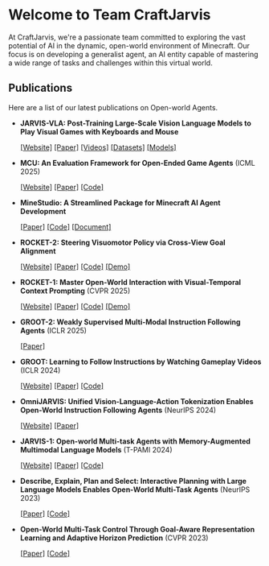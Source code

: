 # Welcome to Team CraftJarvis

At CraftJarvis, we're a passionate team committed to exploring the vast potential of AI in the dynamic, open-world environment of Minecraft. Our focus is on developing a generalist agent, an AI entity capable of mastering a wide range of tasks and challenges within this virtual world.

## Publications

Here are a list of our latest publications on Open-world Agents.

* **JARVIS-VLA: Post-Training Large-Scale Vision Language Models to Play Visual Games with Keyboards and Mouse**

  [[Website]](https://craftjarvis.github.io/JarvisVLA/)
[[Paper]](https://arxiv.org/pdf/2503.16365)
[[Videos]](https://craftjarvis.github.io/JarvisVLA/#results)
[[Datasets]](https://huggingface.co/datasets/CraftJarvis/minecraft-vla-sft)
[[Models]](https://huggingface.co/collections/CraftJarvis/jarvis-vla-v1-67dc157a99d011efd7d7f7e4)

* **MCU: An Evaluation Framework for Open-Ended Game Agents** (ICML 2025)

    [[Website]](https://craftjarvis.github.io/MCU/)
[[Paper]](https://arxiv.org/pdf/2310.08367.pdf)
[[Code]](https://github.com/CraftJarvis/MCU)


* **MineStudio: A Streamlined Package for Minecraft AI Agent Development**

    [[Paper]](https://arxiv.org/abs/2412.18293)
[[Code]](https://github.com/CraftJarvis/MineStudio)
[[Document]](https://craftjarvis.github.io/MineStudio/)


* **ROCKET-2: Steering Visuomotor Policy via Cross-View Goal Alignment** 

    [[Website]](https://craftjarvis.github.io/ROCKET-2/)
[[Paper]](https://arxiv.org/pdf/2503.02505)
[[Code]](https://github.com/CraftJarvis/ROCKET-2)
[[Demo]](https://openbayes.com/console/public/tutorials/cHZ3teJXaQU)


* **ROCKET-1: Master Open-World Interaction with Visual-Temporal Context Prompting** (CVPR 2025)

    [[Website]](https://craftjarvis.github.io/ROCKET-1/)
[[Paper]](https://arxiv.org/abs/2410.17856)
[[Code]](https://github.com/CraftJarvis/ROCKET-1)
[[Demo]](https://huggingface.co/spaces/phython96/ROCKET-1-DEMO)

* **GROOT-2: Weakly Supervised Multi-Modal Instruction Following Agents** (ICLR 2025)

    [[Paper]](https://arxiv.org/pdf/2412.10410)

* **GROOT: Learning to Follow Instructions by Watching Gameplay Videos** (ICLR 2024)

    [[Website]](https://craftjarvis.org/GROOT/)
[[Paper]](https://arxiv.org/pdf/2310.08235.pdf)
[[Code]](https://github.com/CraftJarvis/GROOT)

* **OmniJARVIS: Unified Vision-Language-Action Tokenization Enables Open-World Instruction Following Agents**  (NeurIPS 2024)

    [[Website]](https://craftjarvis.github.io/OmniJARVIS/)
[[Paper]](https://arxiv.org/abs/2407.00114)

* **JARVIS-1: Open-world Multi-task Agents with Memory-Augmented Multimodal Language Models** (T-PAMI 2024)

    [[Website]](https://craftjarvis.github.io/JARVIS-1/)
[[Paper]](https://arxiv.org/pdf/2311.05997.pdf)
[[Code]](https://github.com/CraftJarvis/JARVIS-1)

* **Describe, Explain, Plan and Select: Interactive Planning with Large Language Models Enables Open-World Multi-Task Agents** (NeurIPS 2023)

    [[Paper]](https://arxiv.org/pdf/2302.01560.pdf)
[[Code]](https://github.com/CraftJarvis/MC-Planner)

* **Open-World Multi-Task Control Through Goal-Aware Representation Learning and Adaptive Horizon Prediction** (CVPR 2023)

    [[Paper]](https://arxiv.org/pdf/2302.01560.pdf)
[[Code]](https://github.com/CraftJarvis/MC-Controller)




 
